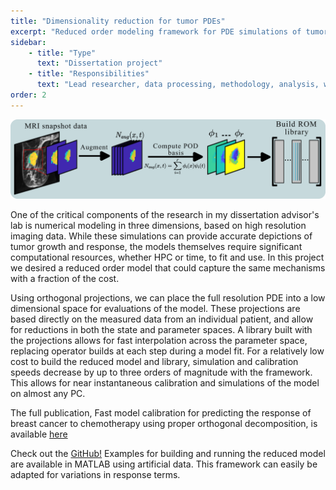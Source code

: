 ```yaml
---
title: "Dimensionality reduction for tumor PDEs"
excerpt: "Reduced order modeling framework for PDE simulations of tumor growth and response to chemotherapy"
sidebar:
    - title: "Type"
      text: "Dissertation project"
    - title: "Responsibilities"
      text: "Lead researcher, data processing, methodology, analysis, writing"
order: 2
---
```

![image](/assets/images/ROM_overview.png)

One of the critical components of the research in my dissertation advisor's lab is numerical modeling in three dimensions, based on high resolution imaging data. While these simulations can provide accurate depictions of tumor growth and response, the models themselves require significant computational resources, whether HPC or time, to fit and use. In this project we desired a reduced order model that could capture the same mechanisms with a fraction of the cost.

Using orthogonal projections, we can place the full resolution PDE into a low dimensional space for evaluations of the model. These projections are based directly on the measured data from an individual patient, and allow for reductions in both the state and parameter spaces. A library built with the projections allows for fast interpolation across the parameter space, replacing operator builds at each step during a model fit. For a relatively low cost to build the reduced model and library, simulation and calibration speeds decrease by up to three orders of magnitude with the framework. This allows for near instantaneous calibration and simulations of the model on almost any PC.

The full publication, Fast model calibration for predicting the response of breast cancer to
chemotherapy using proper orthogonal decomposition, is available [here](https://doi.org/10.1016/j.jocs.2024.102400)

Check out the [GitHub!](https://github.com/cchristenson2/PODforTumors)
Examples for building and running the reduced model are available in MATLAB using artificial data. This framework can easily be adapted for variations in response terms.

